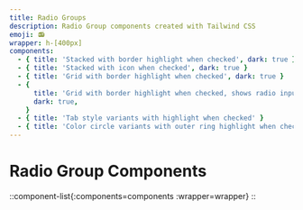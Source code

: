 ```yaml
---
title: Radio Groups
description: Radio Group components created with Tailwind CSS
emoji: 📻
wrapper: h-[400px]
components:
  - { title: 'Stacked with border highlight when checked', dark: true }
  - { title: 'Stacked with icon when checked', dark: true }
  - { title: 'Grid with border highlight when checked', dark: true }
  - {
      title: 'Grid with border highlight when checked, shows radio input',
      dark: true,
    }
  - { title: 'Tab style variants with highlight when checked' }
  - { title: 'Color circle variants with outer ring highlight when checked' }
---
```


# Radio Group Components

<!-- prettier-ignore -->
::component-list{:components=components :wrapper=wrapper}
::

